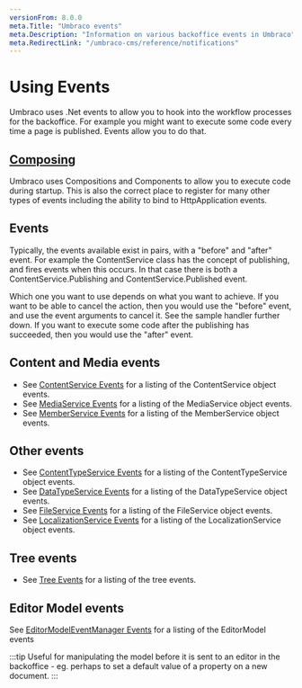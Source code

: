 ```yaml
---
versionFrom: 8.0.0
meta.Title: "Umbraco events"
meta.Description: "Information on various backoffice events in Umbraco"
meta.RedirectLink: "/umbraco-cms/reference/notifications"
---
```


# Using Events

Umbraco uses .Net events to allow you to hook into the workflow processes for the backoffice. For example you might want to execute some code every time a page is published. Events allow you to do that.

## [Composing](../../Implementation/Composing/index-v8)

Umbraco uses Compositions and Components to allow you to execute code during startup. This is also the correct place to register for many other types of events including the ability to bind to HttpApplication events.

## Events

Typically, the events available exist in pairs, with a "before" and "after" event. For example the ContentService class has the concept of publishing, and fires events when this occurs. In that case there is both a ContentService.Publishing and ContentService.Published event.

Which one you want to use depends on what you want to achieve. If you want to be able to cancel the action, then you would use the "before" event, and use the event arguments to cancel it. See the sample handler further down. If you want to execute some code after the publishing has succeeded, then you would use the "after" event.

## Content and Media events

* See [ContentService Events](ContentService-Events/index.md) for a listing of the ContentService object events.
* See [MediaService Events](MediaService-Events/index.md) for a listing of the MediaService object events.
* See [MemberService Events](MemberService-Events/index.md) for a listing of the MemberService object events.

## Other events

* See [ContentTypeService Events](ContentTypeService-Events/index.md) for a listing of the ContentTypeService object events.
* See [DataTypeService Events](DataTypeService-Events/index.md) for a listing of the DataTypeService object events.
* See [FileService Events](FileService-Events/index.md) for a listing of the FileService object events.
* See [LocalizationService Events](LocalizationService-Events/index.md) for a listing of the LocalizationService object events.

## Tree events

* See [Tree Events](../../Extending/Section-Trees/Trees/index.md) for a listing of the tree events.

## Editor Model events

See [EditorModelEventManager Events](EditorModel-Events/index.md) for a listing of the EditorModel events

:::tip
Useful for manipulating the model before it is sent to an editor in the backoffice - eg. perhaps to set a default value of a property on a new document.
:::
